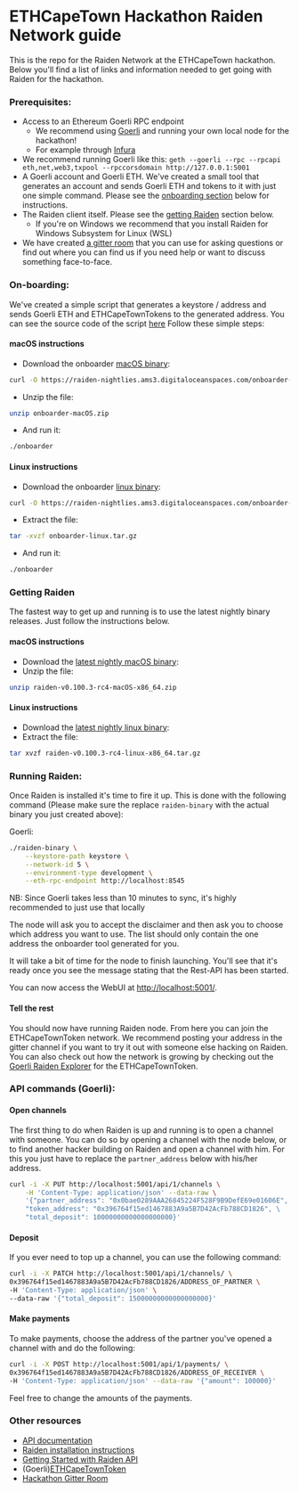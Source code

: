 # ETHCapeTown Hackathon Raiden Network guide

This is the repo for the Raiden Network at the ETHCapeTown hackathon.
Below you'll find a list of links and information needed to get going with Raiden for the hackathon.

### Prerequisites:
- Access to an Ethereum Goerli RPC endpoint
    - We recommend using [Goerli](https://mudit.blog/getting-started-goerli-testnet/) and running your own local node for the hackathon!
    - For example through [Infura](https://infura.io/login)
- We recommend running Goerli like this: `geth --goerli --rpc --rpcapi eth,net,web3,txpool --rpccorsdomain http://127.0.0.1:5001`
- A Goerli account and Goerli ETH. We've created a small tool that generates an account and sends Goerli ETH and tokens to it with just one simple command. Please see the [onboarding section](#on-boarding) below for instructions.
- The Raiden client itself. Please see the [getting Raiden](#getting-raiden) section below.
  - If you're on Windows we recommend that you install Raiden for Windows Subsystem for Linux (WSL)
- We have created [a gitter room](https://gitter.im/raiden-network/eth-capetown-hackathon) that you can use for asking questions or find out where you can find us if you need help or want to discuss something face-to-face.

### On-boarding:
We've created a simple script that generates a keystore / address and sends Goerli ETH and ETHCapeTownTokens to the generated address. 
You can see the source code of the script [here](https://github.com/raiden-network/workshop/tree/eth_cape_town/tools/onboarder)
Follow these simple steps:

#### macOS instructions
- Download the onboarder [macOS binary](https://raiden-nightlies.ams3.digitaloceanspaces.com/onboarder-macOS.zip):
```sh
curl -O https://raiden-nightlies.ams3.digitaloceanspaces.com/onboarder-macOS.zip
```
- Unzip the file:
```sh
unzip onboarder-macOS.zip
```
- And run it:
```sh
./onboarder
```

#### Linux instructions
- Download the onboarder [linux binary](https://raiden-nightlies.ams3.digitaloceanspaces.com/onboarder-linux.tar.gz):
```sh
curl -O https://raiden-nightlies.ams3.digitaloceanspaces.com/onboarder-linux.tar.gz
```
- Extract the file:
```sh
tar -xvzf onboarder-linux.tar.gz
```
- And run it:
```sh
./onboarder
```

### Getting Raiden
The fastest way to get up and running is to use the latest nightly binary releases. Just follow the instructions below.

#### macOS instructions
- Download the [latest nightly macOS binary](https://github.com/raiden-network/raiden/releases/tag/v0.100.3-rc4):
- Unzip the file:
```sh
unzip raiden-v0.100.3-rc4-macOS-x86_64.zip

```

#### Linux instructions
- Download the [latest nightly linux binary](https://github.com/raiden-network/raiden/releases/tag/v0.100.3-rc4):
- Extract the file:
```sh
tar xvzf raiden-v0.100.3-rc4-linux-x86_64.tar.gz

```

### Running Raiden:
Once Raiden is installed it's time to fire it up. This is done with the following command (Please make sure the replace `raiden-binary` with the actual binary you just created above):

Goerli:
```sh
./raiden-binary \
    --keystore-path keystore \
    --network-id 5 \
    --environment-type development \
    --eth-rpc-endpoint http://localhost:8545
```
NB: Since Goerli takes less than 10 minutes to sync, it's highly recommended to just use that locally

The node will ask you to accept the disclaimer and then ask you to choose which address you want to use. The list should only contain the one address the onboarder tool generated for you.

It will take a bit of time for the node to finish launching.
You'll see that it's ready once you see the message stating that the Rest-API has been started.

You can now access the WebUI at [http://localhost:5001/](http://localhost:5001).

#### Tell the rest

You should now have running Raiden node. From here you can join the ETHCapeTownToken network. We recommend posting your address in the gitter channel if you want to try it out with someone else hacking on Raiden.
You can also check out how the network is growing by checking out the [Goerli Raiden Explorer](https://goerli.explorer.raiden.network/tokens/0x396764f15ed1467883A9a5B7D42AcFb788CD1826) for the ETHCapeTownToken.

### API commands (Goerli):

#### Open channels
The first thing to do when Raiden is up and running is to open a channel with someone. You can do so by opening a channel with the node below, or to find another hacker building on Raiden and open a channel with him. For this you just have to replace the `partner_address` below with his/her address.

```sh
curl -i -X PUT http://localhost:5001/api/1/channels \
    -H 'Content-Type: application/json' --data-raw \
    '{"partner_address": "0x0bae0289AAA26845224F528F9B9DefE69e01606E", \
    "token_address": "0x396764f15ed1467883A9a5B7D42AcFb788CD1826", \
    "total_deposit": 10000000000000000000}'
```

#### Deposit
If you ever need to top up a channel, you can use the following command:
```sh
curl -i -X PATCH http://localhost:5001/api/1/channels/ \
0x396764f15ed1467883A9a5B7D42AcFb788CD1826/ADDRESS_OF_PARTNER \
-H 'Content-Type: application/json' \
--data-raw '{"total_deposit": 15000000000000000000}'
```

#### Make payments
To make payments, choose the address of the partner you've opened a channel with and do the following:
```sh
curl -i -X POST http://localhost:5001/api/1/payments/ \
0x396764f15ed1467883A9a5B7D42AcFb788CD1826/ADDRESS_OF_RECEIVER \
-H 'Content-Type: application/json' --data-raw '{"amount": 100000}'
```

Feel free to change the amounts of the payments.

### Other resources
- [API documentation](https://raiden-network.readthedocs.io/en/latest/rest_api.html)
- [Raiden installation instructions](https://raiden-network.readthedocs.io/en/latest/overview_and_guide.html#installation)
- [Getting Started with Raiden API](https://raiden-network.readthedocs.io/en/latest/api_walkthrough.html)
- (Goerli)[ETHCapeTownToken](https://goerli.etherscan.io/address/0x396764f15ed1467883A9a5B7D42AcFb788CD1826#code)
- [Hackathon Gitter Room](https://gitter.im/raiden-network/eth-capetown-hackathon)
